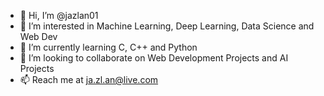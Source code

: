 - 👋 Hi, I’m @jazlan01
- 👀 I’m interested in Machine Learning, Deep Learning, Data Science and Web Dev
- 🌱 I’m currently learning C, C++ and Python
- 💞️ I’m looking to collaborate on Web Development Projects and AI Projects
- 📫 Reach me at ja.zl.an@live.com

<!---
jazlan01/jazlan01 is a ✨ special ✨ repository because its `README.md` (this file) appears on your GitHub profile.
You can click the Preview link to take a look at your changes.
--->
